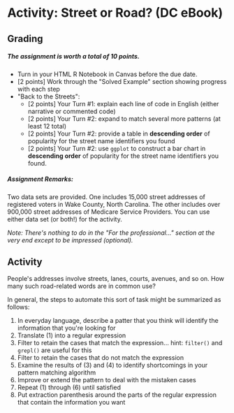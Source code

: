 # Activity: Street or Road? (DC eBook)

## Grading

##### The assignment is worth a total of 10 points.

- Turn in your HTML R Notebook in Canvas before the due date.
- [2 points] Work through the "Solved Example" section showing progress with each step
- "Back to the Streets":
    - [2 points] Your Turn #1: explain each line of code in English (either narrative or commented code)
    - [2 points] Your Turn #2: expand to match several more patterns (at least 12 total)
    - [2 points] Your Turn #2: provide a table in **descending order** of popularity for the street name identifiers you found
    - [2 points] Your Turn #2: use `ggplot` to construct a bar chart in **descending order** of popularity for the street name identifiers you found.

##### Assignment Remarks: 

Two data sets are provided.  One includes 15,000 street addresses of registered voters in Wake County, North Carolina.  The other includes over 900,000 street addresses of Medicare Service Providers.  You can use either data set (or both!) for the activity.

*Note: There's nothing to do in the "For the professional..." section at the very end except to be impressed (optional).*

## Activity

People's addresses involve streets, lanes, courts, avenues, and so on.  How many such road-related words are in common use?

In general, the steps to automate this sort of task might be summarized as follows:

1. In everyday language, describe a patter that you think will identify the information that you're looking for
2. Translate (1) into a regular expression
3. Filter to retain the cases that match the expression... hint: `filter()` and `grepl()` are useful for this
4. Filter to retain the cases that do not match the expression
5. Examine the results of (3) and (4) to identify shortcomings in your pattern matching algorithm
6. Improve or extend the pattern to deal with the mistaken cases
7. Repeat (1) through (6) until satisfied
8. Put extraction parenthesis around the parts of the regular expression that contain the information you want

